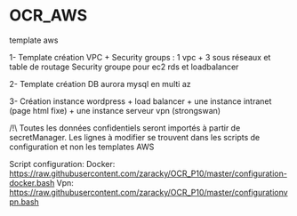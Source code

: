 # OCR_AWS
template aws

1- Template création VPC + Security groups :
    1 vpc + 3 sous réseaux et table de routage
    Security groupe pour ec2 rds et loadbalancer

2- Template création DB aurora mysql en multi az

3- Création instance wordpress + load balancer + une instance intranet (page html fixe) + une instance serveur vpn (strongswan)


/!\ Toutes les données confidentiels seront importés à partir de secretManager. Les lignes à modifier se trouvent dans les scripts de configuration et non les templates AWS


Script configuration:
Docker: https://raw.githubusercontent.com/zaracky/OCR_P10/master/configuration-docker.bash
Vpn: https://raw.githubusercontent.com/zaracky/OCR_P10/master/configurationvpn.bash

